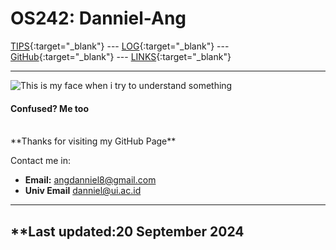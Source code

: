 # OS242: Danniel-Ang 

[TIPS](TIPS/){:target="_blank"} --- [LOG](TXT/mylog.txt){:target="_blank"} --- [GitHub](https://github.com/Danniel-Ang/os242/){:target="_blank"} --- [LINKS](LINKS/){:target="_blank"}

---

![This is my face when i try to understand something](https://i.kym-cdn.com/entries/icons/mobile/000/035/360/unga.jpg)

#### Confused? Me too

<br>
**Thanks for visiting my GitHub Page**

Contact me in:
- **Email:** [angdanniel8@gmail.com](mailto:angdanniel8@gmail.com)
- **Univ Email** [danniel@ui.ac.id](mailto:danniel@ui.ac.id)

---
**Last updated:20 September 2024
---
